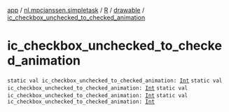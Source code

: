 [app](../../../index.md) / [nl.mpcjanssen.simpletask](../../index.md) / [R](../index.md) / [drawable](index.md) / [ic_checkbox_unchecked_to_checked_animation](.)

# ic_checkbox_unchecked_to_checked_animation

`static val ic_checkbox_unchecked_to_checked_animation: `[`Int`](https://kotlinlang.org/api/latest/jvm/stdlib/kotlin/-int/index.html)
`static val ic_checkbox_unchecked_to_checked_animation: `[`Int`](https://kotlinlang.org/api/latest/jvm/stdlib/kotlin/-int/index.html)
`static val ic_checkbox_unchecked_to_checked_animation: `[`Int`](https://kotlinlang.org/api/latest/jvm/stdlib/kotlin/-int/index.html)
`static val ic_checkbox_unchecked_to_checked_animation: `[`Int`](https://kotlinlang.org/api/latest/jvm/stdlib/kotlin/-int/index.html)